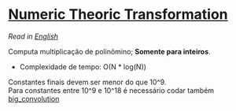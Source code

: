 # [Numeric Theoric Transformation](ntt.cpp)

*Read in [English](README.en.md)*

Computa multiplicação de polinômino; **Somente para inteiros**.

- Complexidade de tempo: O(N * log(N))

Constantes finais devem ser menor do que 10^9.  
Para constantes entre 10^9 e 10^18 é necessário codar também [big_convolution](big_convolution.cpp)
